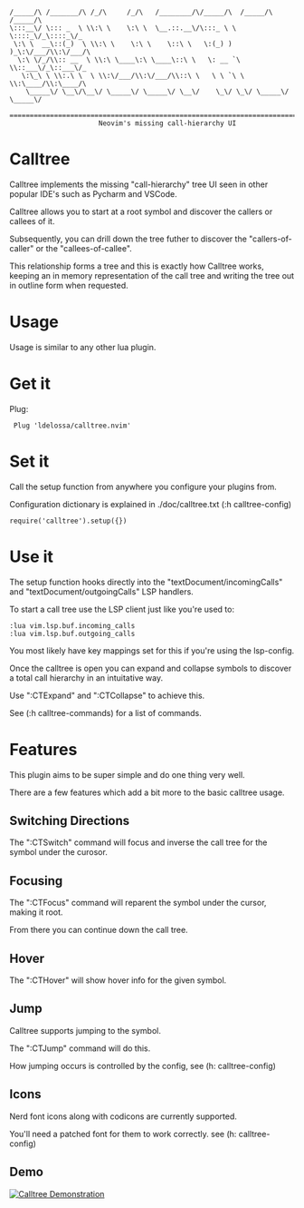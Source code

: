 ```
/_____/\ /_______/\ /_/\     /_/\   /________/\/_____/\  /_____/\ /_____/\     
\:::__\/ \::: _  \ \\:\ \    \:\ \  \__.::.__\/\:::_ \ \ \::::_\/_\::::_\/_    
 \:\ \  __\::(_)  \ \\:\ \    \:\ \    \::\ \   \:(_) ) )_\:\/___/\\:\/___/\   
  \:\ \/_/\\:: __  \ \\:\ \____\:\ \____\::\ \   \: __ `\ \\::___\/_\::___\/_  
   \:\_\ \ \\:.\ \  \ \\:\/___/\\:\/___/\\::\ \   \ \ `\ \ \\:\____/\\:\____/\ 
    \_____\/ \__\/\__\/ \_____\/ \_____\/ \__\/    \_\/ \_\/ \_____\/ \_____\/ 
                                                                               
====================================================================================
                      Neovim's missing call-hierarchy UI
```

# Calltree

Calltree implements the missing "call-hierarchy" tree UI seen in other popular IDE's
such as Pycharm and VSCode.

Calltree allows you to start at a root symbol and discover the callers or callees of it.

Subsequently, you can drill down the tree futher to discover the "callers-of-caller" or 
the "callees-of-callee". 

This relationship forms a tree and this is exactly how Calltree works, keeping an in
memory representation of the call tree and writing the tree out in outline form when
requested.

# Usage

Usage is similar to any other lua plugin. 

# Get it

Plug:
```
 Plug 'ldelossa/calltree.nvim'
```

# Set it

Call the setup function from anywhere you configure your plugins from.

Configuration dictionary is explained in ./doc/calltree.txt (:h calltree-config)
```
require('calltree').setup({})
```

# Use it

The setup function hooks directly into the "textDocument/incomingCalls" and "textDocument/outgoingCalls" 
LSP handlers. 

To start a call tree use the LSP client just like you're used to:

```
:lua vim.lsp.buf.incoming_calls
:lua vim.lsp.buf.outgoing_calls
```

You most likely have key mappings set for this if you're using the lsp-config.

Once the calltree is open you can expand and collapse symbols to discover a total call
hierarchy in an intuitative way.

Use ":CTExpand" and ":CTCollapse" to achieve this.

See (:h calltree-commands) for a list of commands.

# Features

This plugin aims to be super simple and do one thing very well. 

There are a few features which add a bit more to the basic calltree usage. 

## Switching Directions

The ":CTSwitch" command will focus and inverse the call tree for the symbol under the curosor. 

## Focusing

The ":CTFocus" command will reparent the symbol under the cursor, making it root. 

From there you can continue down the call tree.

## Hover

The ":CTHover" will show hover info for the given symbol.

## Jump

Calltree supports jumping to the symbol. 

The ":CTJump" command will do this. 

How jumping occurs is controlled by the config, see (h: calltree-config)

## Icons

Nerd font icons along with codicons are currently supported. 

You'll need a patched font for them to work correctly. see (h: calltree-config)

## Demo

[![Calltree Demonstration]()](https://user-images.githubusercontent.com/5642902/142290929-15082e72-3848-4af9-8bbf-8c7b2424b299.mp4)
